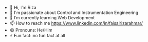 - 👋 Hi, I’m Riza
- 👀 I'm passionate about Control and Instrumentation Engineering 
- 🌱 I’m currently learning Web Development
- 📫 How to reach me https://www.linkedin.com/in/faisalrizarahmar/
- 😄 Pronouns: He/Him
- ⚡ Fun fact: no fun fact at all

<!---
Ryjah/Ryjah is a ✨ special ✨ repository because its `README.md` (this file) appears on your GitHub profile.
You can click the Preview link to take a look at your changes.
--->
